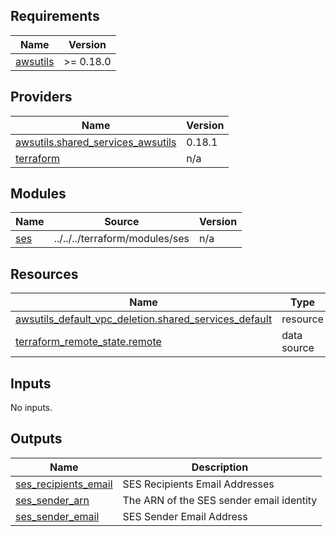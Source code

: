 ## Requirements

| Name | Version |
|------|---------|
| <a name="requirement_awsutils"></a> [awsutils](#requirement\_awsutils) | >= 0.18.0 |

## Providers

| Name | Version |
|------|---------|
| <a name="provider_awsutils.shared_services_awsutils"></a> [awsutils.shared\_services\_awsutils](#provider\_awsutils.shared\_services\_awsutils) | 0.18.1 |
| <a name="provider_terraform"></a> [terraform](#provider\_terraform) | n/a |

## Modules

| Name | Source | Version |
|------|--------|---------|
| <a name="module_ses"></a> [ses](#module\_ses) | ../../../terraform/modules/ses | n/a |

## Resources

| Name | Type |
|------|------|
| [awsutils_default_vpc_deletion.shared_services_default](https://registry.terraform.io/providers/cloudposse/awsutils/latest/docs/resources/default_vpc_deletion) | resource |
| [terraform_remote_state.remote](https://registry.terraform.io/providers/hashicorp/terraform/latest/docs/data-sources/remote_state) | data source |

## Inputs

No inputs.

## Outputs

| Name | Description |
|------|-------------|
| <a name="output_ses_recipients_email"></a> [ses\_recipients\_email](#output\_ses\_recipients\_email) | SES Recipients Email Addresses |
| <a name="output_ses_sender_arn"></a> [ses\_sender\_arn](#output\_ses\_sender\_arn) | The ARN of the SES sender email identity |
| <a name="output_ses_sender_email"></a> [ses\_sender\_email](#output\_ses\_sender\_email) | SES Sender Email Address |